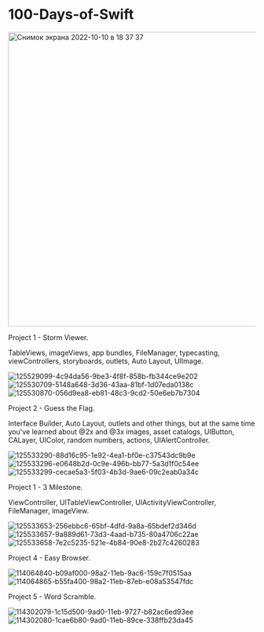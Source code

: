 # 100-Days-of-Swift
<img width="600" alt="Снимок экрана 2022-10-10 в 18 37 37" src="https://user-images.githubusercontent.com/110721351/194867922-067071b6-0326-45d5-ae87-77ff90096019.png">

Project 1 - Storm Viewer.

TableViews, imageViews, app bundles, FileManager, typecasting, viewControllers, storyboards, outlets, Auto Layout, UIImage.

![125529099-4c94da56-9be3-4f8f-858b-fb344ce9e202](https://user-images.githubusercontent.com/110721351/190895872-e4b0ae9f-98b2-481d-9042-a92cf7260163.gif)
![125530709-5148a648-3d36-43aa-81bf-1d07eda0138c](https://user-images.githubusercontent.com/110721351/190895933-2484d5af-460f-4a69-9d26-236531ac973d.png)
![125530870-056d9ea8-eb81-48c3-9cd2-50e6eb7b7304](https://user-images.githubusercontent.com/110721351/190895940-2d382fc9-584e-4c4b-ba3d-c0b3d92e2dbd.png)

Project 2 - Guess the Flag.

Interface Builder, Auto Layout, outlets and other things, but at the same time you've learned about @2x and @3x images, asset catalogs, UIButton, CALayer, UIColor, random numbers, actions, UIAlertController.

![125533290-88d16c95-1e92-4ea1-bf0e-c37543dc9b9e](https://user-images.githubusercontent.com/110721351/192013802-43d4e305-85a6-49f6-a2c8-cc5dc033447f.gif)
![125533296-e0648b2d-0c9e-496b-bb77-5a3d1f0c54ee](https://user-images.githubusercontent.com/110721351/192013818-56acd824-bd27-4745-a0a7-e57daa937688.png)
![125533299-cecae5a3-5f03-4b3d-9ae6-09c2eab0a34c](https://user-images.githubusercontent.com/110721351/192013830-dc1abede-e1a4-4bf0-8f04-8c0e2b4329c5.png)

Project 1 - 3 Milestone.

ViewController, UITableViewController, UIActivityViewController, FileManager, imageView.

![125533653-256ebbc6-65bf-4dfd-9a8a-65bdef2d346d](https://user-images.githubusercontent.com/110721351/194043522-dee5f9d8-5628-4295-b0e1-ca558b7ada8c.gif)
![125533657-9a889d61-73d3-4aad-b735-80a4706c22ae](https://user-images.githubusercontent.com/110721351/194043555-c9ed4e3c-98f7-494c-a3a4-191bcf305b12.png)
![125533658-7e2c5235-521e-4b84-90e8-2b27c4260283](https://user-images.githubusercontent.com/110721351/194043573-d5d292aa-5639-4616-bdcc-8d91d36fded6.png)




Project 4 - Easy Browser.


![114064840-b09af000-98a2-11eb-9ac6-159c7f0515aa](https://user-images.githubusercontent.com/110721351/192559149-595999eb-38b8-4aff-9292-6de553fc5e31.png)
![114064865-b55fa400-98a2-11eb-87eb-e08a53547fdc](https://user-images.githubusercontent.com/110721351/192559163-49fe872d-4021-4c28-9e32-5cc798896303.png)


Project 5 - Word Scramble.


![114302079-1c15d500-9ad0-11eb-9727-b82ac6ed93ee](https://user-images.githubusercontent.com/110721351/194737566-314076be-b7de-42b0-b598-41c242073727.png)
![114302080-1cae6b80-9ad0-11eb-89ce-338ffb23da45](https://user-images.githubusercontent.com/110721351/194737572-9ed2383f-0134-42d7-99e8-6d98b4c0de7c.png)


